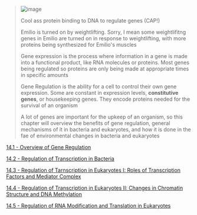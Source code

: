 > ![image](https://github.com/MCBasterSheet/MCBasterSheet/assets/157453648/8ddf6c6d-1a86-48dc-a13d-be1214fde957)
>
> Cool ass protein binding to DNA to regulate genes (CAP!)
>
> Emilio is turned on by weightlifting. Sorry, I mean some weightlifitng genes in Emilio are turned on in response to weightlifting, with more proteins being synthesized for Emilio's muscles
>
> Gene expression is the process where information in a gene is made into a functional product, like RNA molecules or proteins. Most genes being regulated so proteins are only being made at appropriate times in specific amounts
>
> Gene Regulation is the ability for a cell to control their own gene expression. Some are constant in expression levels, **constitutive genes**, or housekeeping genes. They encode proteins needed for the survival of an organism
>
> A lot of genes are important for the upkeep of an organism, so this chapter will overview the benefits of gene regulation, general mechanisms of it in bacteria and eukaryotes, and how it is done in the fae of environmental changes in bacteria and eukaryotes

[14.1 - Overview of Gene Regulation]()

[14.2 - Regulation of Transcription in Bacteria]()

[14.3 - Regulation of Tarnscription in Eukaryotes I: Roles of Transcription Factors and Mediator Complex]()

[14.4 - Regulation of Transcription in Eukaryotes II: Changes in Chromatin Structure and DNA Methylation]()

[14.5 - Regulation of RNA Modification and Translation in Eukaryotes]()


